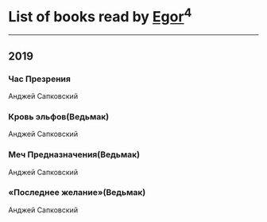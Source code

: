# List of books read by [Egor](http://vk.com/id166766907)<sup>4</sup>
---

## 2019

### Час Презрения
Анджей Сапковский


### Кровь эльфов(Ведьмак)
Анджей Сапковский


### Меч Предназначения(Ведьмак)
Анджей Сапковский


### «Последнее желание»(Ведьмак)
Анджей Сапковский



